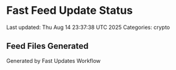 # Fast Feed Update Status
Last updated: Thu Aug 14 23:37:38 UTC 2025
Categories: crypto

## Feed Files Generated

Generated by Fast Updates Workflow
